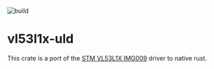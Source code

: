 ![build](https://github.com/TomSievers/vl53l1x-rs/actions/workflows/rust.yml/badge.svg)

# vl53l1x-uld
This crate is a port of the [STM VL53L1X IMG009][driver-page] driver to native rust.

[driver-page]: https://www.st.com/content/st_com/en/products/embedded-software/imaging-software/stsw-img009.html#overview
